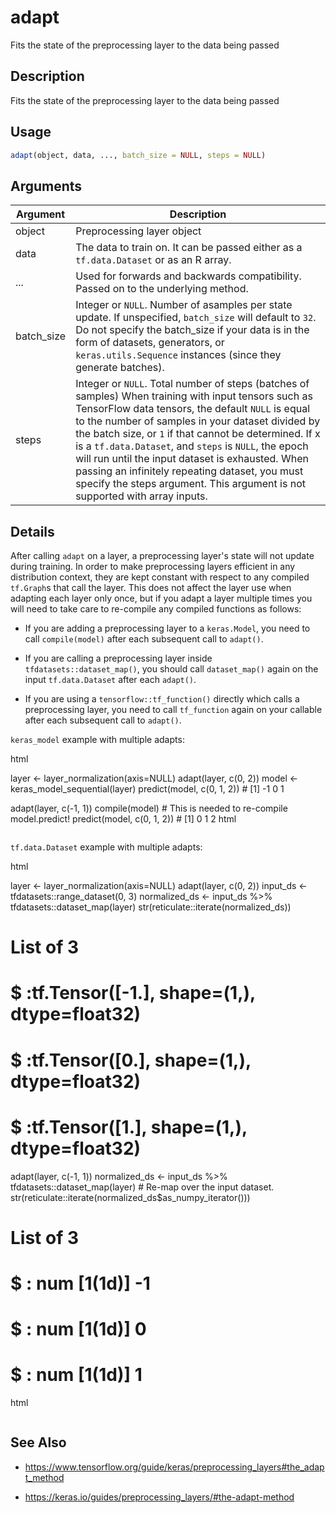# adapt


Fits the state of the preprocessing layer to the data being passed




## Description

Fits the state of the preprocessing layer to the data being passed





## Usage
```r
adapt(object, data, ..., batch_size = NULL, steps = NULL)
```




## Arguments


Argument      |Description
------------- |----------------
object | Preprocessing layer object
data | The data to train on. It can be passed either as a ``tf.data.Dataset`` or as an R array.
... | Used for forwards and backwards compatibility. Passed on to the underlying method.
batch_size | Integer or ``NULL``. Number of asamples per state update. If unspecified, ``batch_size`` will default to ``32``. Do not specify the batch_size if your data is in the form of datasets, generators, or ``keras.utils.Sequence`` instances (since they generate batches).
steps | Integer or ``NULL``. Total number of steps (batches of samples) When training with input tensors such as TensorFlow data tensors, the default ``NULL`` is equal to the number of samples in your dataset divided by the batch size, or ``1`` if that cannot be determined. If x is a ``tf.data.Dataset``, and ``steps`` is ``NULL``, the epoch will run until the input dataset is exhausted. When passing an infinitely repeating dataset, you must specify the steps argument. This argument is not supported with array inputs.




## Details

After calling ``adapt`` on a layer, a preprocessing layer's state will not
update during training. In order to make preprocessing layers efficient in
any distribution context, they are kept constant with respect to any
compiled ``tf.Graph``s that call the layer. This does not affect the layer use
when adapting each layer only once, but if you adapt a layer multiple times
you will need to take care to re-compile any compiled functions as follows:


*  If you are adding a preprocessing layer to a `keras.Model`, you need to
call `compile(model)` after each subsequent call to `adapt()`.

*  If you are calling a preprocessing layer inside `tfdatasets::dataset_map()`,
you should call `dataset_map()` again on the input `tf.data.Dataset` after each
`adapt()`.

*  If you are using a `tensorflow::tf_function()` directly which calls a preprocessing
layer, you need to call `tf_function` again on your callable after
each subsequent call to `adapt()`.


``keras_model`` example with multiple adapts:

html<div class="sourceCode r">layer <- layer_normalization(axis=NULL)
adapt(layer, c(0, 2))
model <- keras_model_sequential(layer)
predict(model, c(0, 1, 2)) # [1] -1  0  1

adapt(layer, c(-1, 1))
compile(model)  # This is needed to re-compile model.predict!
predict(model, c(0, 1, 2)) # [1] 0 1 2
html</div>

``tf.data.Dataset`` example with multiple adapts:

html<div class="sourceCode r">layer <- layer_normalization(axis=NULL)
adapt(layer, c(0, 2))
input_ds <- tfdatasets::range_dataset(0, 3)
normalized_ds <- input_ds %>%
  tfdatasets::dataset_map(layer)
str(reticulate::iterate(normalized_ds))
# List of 3
#  $ :tf.Tensor([-1.], shape=(1,), dtype=float32)
#  $ :tf.Tensor([0.], shape=(1,), dtype=float32)
#  $ :tf.Tensor([1.], shape=(1,), dtype=float32)
adapt(layer, c(-1, 1))
normalized_ds <- input_ds %>%
  tfdatasets::dataset_map(layer) # Re-map over the input dataset.
str(reticulate::iterate(normalized_ds$as_numpy_iterator()))
# List of 3
#  $ : num [1(1d)] -1
#  $ : num [1(1d)] 0
#  $ : num [1(1d)] 1
html</div>







## See Also



*  https://www.tensorflow.org/guide/keras/preprocessing_layers#the_adapt_method

*  https://keras.io/guides/preprocessing_layers/#the-adapt-method




